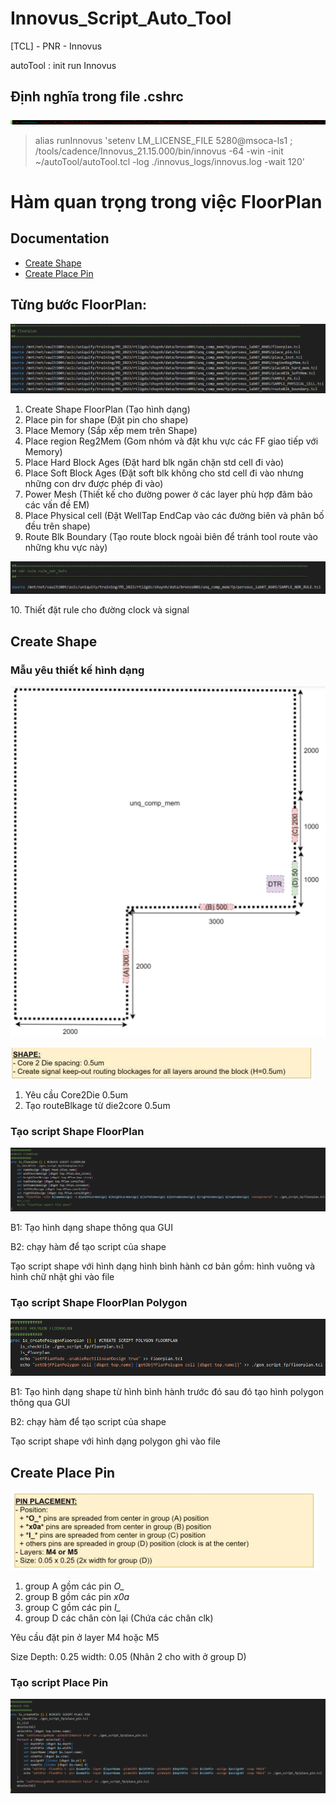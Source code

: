 # Innovus_Script_Auto_Tool
[TCL] - PNR - Innovus <p>
autoTool : init run Innovus <p>

## Định nghĩa trong file .cshrc
<img src="./img/img_0608_cshrc.png"> <p>
> alias runInnovus 'setenv LM_LICENSE_FILE 5280@msoca-ls1 ; /tools/cadence/Innovus_21.15.000/bin/innovus  -64 -win -init ~/autoTool/autoTool.tcl -log ./innovus_logs/innovus.log -wait 120' 

# Hàm quan trọng trong việc FloorPlan

## Documentation
* [Create Shape](#createShape)
* [Create Place Pin](#createPin)

## Từng bước FloorPlan:
<img src="./img/img_0608_StepFloorPlan.png"> <p>
1. Create Shape FloorPlan (Tạo hình dạng)
2. Place pin for shape (Đặt pin cho shape)
3. Place Memory (Sắp xếp mem trên Shape)
4. Place region Reg2Mem (Gom nhóm và đặt khu vực các FF giao tiếp với Memory)
5. Place Hard Block Ages (Đặt hard blk ngăn chặn std cell đi vào)
6. Place Soft Block Ages (Đặt soft blk không cho std cell đi vào nhưng những con drv được phép đi vào)
7. Power Mesh (Thiết kế cho đường power ở các layer phù hợp đãm bảo các vấn đề EM)
8. Place Physical cell (Đặt WellTap EndCap vào các đường biên và phân bố đều trên shape)
9. Route Blk Boundary (Tạo route block ngoài biên để tránh tool route vào những khu vực này)

<img src="./img/img_0608_StepFloorPlanRule.png"> <p>
10. Thiết đặt rule cho đường clock và signal

<a name="createShape"></a>
## Create Shape
### Mẫu yêu thiết kế hình dạng
<img src="./img/img_0608_ExFloorPlan.png"> <p>
<img src="./img/img_0608_ExFloorPlan1.png"> <p>
1. Yêu cầu Core2Die 0.5um
2. Tạo routeBlkage từ die2core 0.5um

### Tạo script Shape FloorPlan
<img src="./img/img_0608_GenScriptCreateFloorPlanShape.png"> <p>

B1: Tạo hình dạng shape thông qua GUI <p>
B2: chạy hàm để tạo script của shape <p>
Tạo script shape với hình dạng hình bình hành cơ bản gồm: hình vuông và hình chữ nhật ghi vào file <p>

### Tạo script Shape FloorPlan Polygon
<img src="./img/img_0608_GenScriptCreateFloorPlanShapePolygon.png"> <p>

B1: Tạo hình dạng shape từ hình bình hành trước đó sau đó tạo hình polygon thông qua GUI <p>
B2: chạy hàm để tạo script của shape <p>
Tạo script shape với hình dạng polygon ghi vào file <p>

<a name="createPin"></a>
## Create Place Pin
<img src="./img/img_0608_ExPlacePin.png"> <p>
1. group A gồm các pin *O_*
2. group B gồm các pin *x0a*
3. group C gồm các pin *I_*
4. group D các chân còn lại (Chứa các chân clk) 

Yêu cầu đặt pin ở layer M4 hoặc M5 <p>
Size Depth: 0.25 width: 0.05 (Nhân 2 cho with ở group D) <p>

### Tạo script Place Pin
<img src="./img/img_0608_PlacePinForShape.png"> <p>